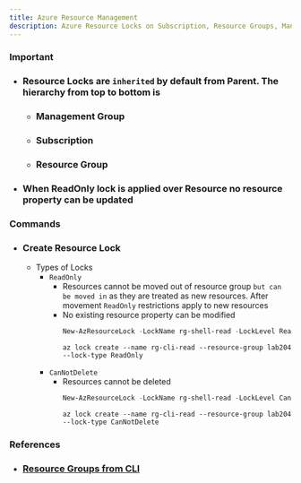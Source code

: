 ```yaml
---
title: Azure Resource Management
description: Azure Resource Locks on Subscription, Resource Groups, Management Groups and Resource
---
```


### Important
- ### Resource Locks are `inherited` by default from Parent. The hierarchy from top to bottom is
	- ### Management Group
    - ### Subscription
    - ### Resource Group
- ### When ReadOnly lock is applied over Resource no resource property can be updated


### Commands
- ### Create Resource Lock
	- Types of Locks
		- `ReadOnly`
		  - Resources cannot be moved out of resource group `but can be moved in` as they are treated as new resources. After movement `ReadOnly` restrictions apply to new resources
		  - No existing resource property can be modified
		    ```powershell
			New-AzResourceLock -LockName rg-shell-read -LockLevel ReadOnly -ResourceGroupName lab204 -Force
		    ```
			```azurecli
			az lock create --name rg-cli-read --resource-group lab204 --lock-type ReadOnly
			```
		- `CanNotDelete`
			- Resources cannot be deleted
				```powershell
				New-AzResourceLock -LockName rg-shell-read -LockLevel CanNotDelete -ResourceGroupName lab204 -Force
				```
				```azurecli
				az lock create --name rg-cli-read --resource-group lab204 --lock-type CanNotDelete
				```

### References
- ### [Resource Groups from CLI](https://docs.microsoft.com/en-us/cli/azure/lock?view=azure-cli-latest)

